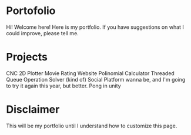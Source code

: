 # Portofolio
Hi! Welcome here! Here is my portfolio. If you have suggestions on what I could improve, please tell me.

# Projects
CNC 2D Plotter
Movie Rating Website
Polinomial Calculator
Threaded Queue Operation Solver (kind of)
Social Platform wanna be, and I'm going to try it again this year, but better.
Pong in unity

# Disclaimer
This will be my portfolio until I understand how to customize this page.
